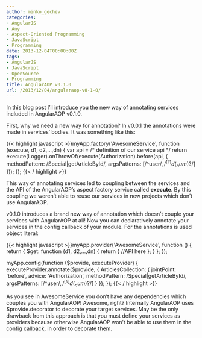 ```yaml
---
author: minko_gechev
categories:
- AngularJS
- Any
- Aspect-Oriented Programming
- JavaScript
- Programming
date: 2013-12-04T00:00:00Z
tags:
- AngularJS
- JavaScript
- OpenSource
- Programming
title: AngularAOP v0.1.0
url: /2013/12/04/angularaop-v0-1-0/
---
```


In this blog post I&#8217;ll introduce you the new way of annotating services included in AngularAOP v0.1.0. 

First, why we need a new way for annotation? In v0.0.1 the annotations were made in services&#8217; bodies. It was something like this:

{{< highlight javascript >}}myApp.factory('AwesomeService', function (execute, d1, d2,...,dn) {
  var api = /* definition of our service api */
  return execute(Logger).onThrowOf(execute(Authorization).before(api, {
    methodPattern: /Special|getArticleById/,
    argsPatterns: [/^user$/, /^[Ii]d(_num)?$/]
  }));
});
{{< / highlight >}}

This way of annotating services led to coupling between the services and the API of the AngularAOP&#8217;s aspect factory service called **execute**. By this coupling we weren&#8217;t able to reuse our services in new projects which don&#8217;t use AngularAOP.

v0.1.0 introduces a brand new way of annotation which doesn&#8217;t couple your services with AngularAOP at all! Now you can declaratively annotate your services in the config callback of your module. For the annotations is used object literal:

{{< highlight javascript >}}myApp.provider('AwesomeService', function () {
  return {
    $get: function (d1, d2,...,dn) {
      return {
        //API here
      };
    }
  };
});

myApp.config(function ($provide, executeProvider) {
  executeProvider.annotate($provide, {
    ArticlesCollection: {
      jointPoint: 'before',
      advice: 'Authorization',
      methodPattern: /Special|getArticleById/,
      argsPatterns: [/^user$/, /^[Ii]d(_num)?$/]
    }
  });
});
{{< / highlight >}}

As you see in AwesomeService you don&#8217;t have any dependencies which couples you with AngularAOP! Awesome, right? Internally AngularAOP uses $provide.decorator to decorate your target services. May be the only drawback from this approach is that you must define your services as providers because otherwise AngularAOP won&#8217;t be able to use them in the config callback, in order to decorate them.